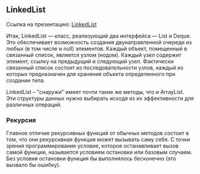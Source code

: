 
## LinkedList
Ссылка на презентацию: [LinkedList](https://github.com/ait-tr/cohort22/blob/main/basic_programming/lesson_44/linked_list.pdf)

Итак, LinkedList — класс, реализующий два интерфейса — List и Deque. Это обеспечивает возможность создания двунаправленной очереди из любых (в том числе и null) элементов. Каждый объект, помещенный в связанный список, является узлом (нодом). Каждый узел содержит элемент, ссылку на предыдущий и следующий узел. Фактически связанный список состоит из последовательности узлов, каждый из которых предназначен для хранения объекта определенного при создании типа.

LinkedList – "снаружи" имеет почти такие же методы, что и ArrayList. Эти структуры данных нужно выбирать исходя из их эффективности для различных операций.


### Рекурсия

Главное отличие рекурсивных функций от обычных методов состоит в том, что они рекурсивная функция может вызывать саму себя.
С точки зрения программирования условие, которое останавливает вызов самой функции, называется условием остановки или базовым случаем.
Без условия остановки функция бы выполнялось бесконечно (это вызвало бы ошибку). 


